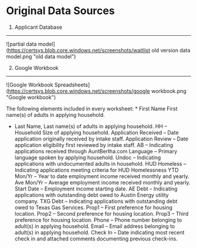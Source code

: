 Original Data Sources
=====================

1. Applicant Database
---------------------

![partial data model](https://certsys.blob.core.windows.net/screenshots/waitlist old version data model.png "old data model")

2. Google Workbook
------------------
![Google Workbook Spreadsheets](https://certsys.blob.core.windows.net/screenshots/google workbook.png "Google workbook")

The following elements included in every worksheet:
	* First Name
		  First name(s) of adults in applying household.
  * Last Name, Last name(s) of adults in applying household.
HH – Household Size of applying household.
Application Received – Date application originally received by intake staff.
Application Review – Date application eligibility first reviewed by intake staff. 
AB – Indicating applications received through AuntBertha.com
Language – Primary language spoken by applying household.
Undoc – Indicating applications with undocumented adults in household.
HUD Homeless – Indicating applications meeting criteria for HUD Homelessness
YTD Mon/Yr – Year to date employment income received monthly and yearly.
Ave Mon/Yr – Average employment income received monthly and yearly.
Start Date – Employment income starting date.
AE Debt – Indicating applications with outstanding debt owed to Austin Energy utility company.
TXG Debt – Indicating applications with outstanding debt owed to Texas Gas Services.
Prop1 – First preference for housing location.
Prop2 – Second preference for housing location.
Prop3 – Third preference for housing location.
Phone – Phone number belonging to adult(s) in applying household.
Email – Email address belonging to adult(s) in applying household.
Check In – Date indicating most recent check in and attached comments documenting previous check-ins.
